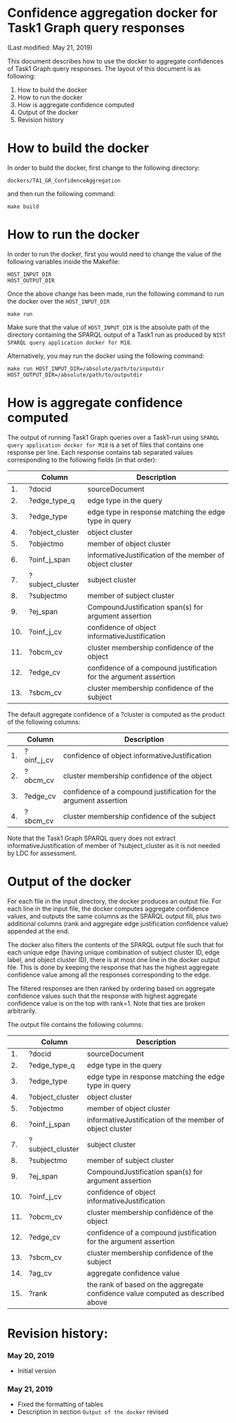 # Confidence aggregation docker for Task1 Graph query responses

(Last modified: May 21, 2019)

This document describes how to use the docker to aggregate confidences of Task1 Graph query responses. The layout of this document is as following:

  1. How to build the docker
  2. How to run the docker
  3. How is aggregate confidence computed
  4. Output of the docker
  5. Revision history

# How to build the docker

In order to build the docker, first change to the following directory:

`dockers/TA1_GR_ConfidenceAggregation`

and then run the following command:

~~~
make build
~~~

# How to run the docker

In order to run the docker, first you would need to change the value of the following variables inside the Makefile:

~~~
HOST_INPUT_DIR
HOST_OUTPUT_DIR
~~~

Once the above change has been made, run the following command to run the docker over the `HOST_INPUT_DIR`

~~~
make run
~~~

Make sure that the value of `HOST_INPUT_DIR` is the absolute path of the directory containing the SPARQL output of a Task1 run as produced by `NIST SPARQL query application docker for M18`.

Alternatively, you may run the docker using the following command:

~~~
make run HOST_INPUT_DIR=/absolute/path/to/inputdir HOST_OUTPUT_DIR=/absolute/path/to/outputdir
~~~

# How is aggregate confidence computed

The output of running Task1 Graph queries over a Task1-run using `SPARQL query application docker for M18` is a set of files that contains one response per line. Each response contains tab separated values corresponding to the following fields (in that order):

|     | Column            | Description |
|-----|-------------------|-------------|
| 1.  | ?docid            |  sourceDocument |
| 2.  | ?edge_type_q      |  edge type in the query |
| 3.  | ?edge_type        |  edge type in response matching the edge type in query |
| 4.  | ?object_cluster   |  object cluster |
| 5.  | ?objectmo         |  member of object cluster |
| 6.  | ?oinf_j_span      |  informativeJustification of the member of object cluster |
| 7.  | ?subject_cluster  |  subject cluster |
| 8.  | ?subjectmo        |  member of subject cluster |
| 9.  | ?ej_span          |  CompoundJustification span(s) for argument assertion |
| 10. | ?oinf_j_cv        |  confidence of object informativeJustification |
| 11. | ?obcm_cv          |  cluster membership confidence of the object |
| 12. | ?edge_cv          |  confidence of a compound justification for the argument assertion |
| 13. | ?sbcm_cv          |  cluster membership confidence of the subject |

The default aggregate confidence of a ?cluster is computed as the product of the following columns:

|     | Column            | Description |
|-----|-------------------|-------------|
| 1.  | ?oinf_j_cv        |  confidence of object informativeJustification |
| 2.  | ?obcm_cv          |  cluster membership confidence of the object |
| 3.  | ?edge_cv          |  confidence of a compound justification for the argument assertion |
| 4.  | ?sbcm_cv          |  cluster membership confidence of the subject |

Note that the Task1 Graph SPARQL query does not extract informativeJustification of member of ?subject_cluster as it is not needed by LDC for assessment.

# Output of the docker

For each file in the input directory, the docker produces an output file. For each line in the input file, the docker computes aggregate confidence values, and outputs the same columns as the SPARQL output fill, plus two additional columns (rank and aggregate edge justification confidence value) appended at the end.

The docker also filters the contents of the SPARQL output file such that for each unique edge (having unique combination of subject cluster ID, edge label, and object cluster ID), there is at most one line in the docker output file. This is done by keeping the response that has the highest aggregate confidence value among all the responses corresponding to the edge.

The filtered responses are then ranked by ordering based on aggregate confidence values such that the response with highest aggregate confidence value is on the top with rank=1. Note that ties are broken arbitrarily.

The output file contains the following columns:

|     | Column            | Description |
|-----|-------------------|-------------|
| 1.  | ?docid            |  sourceDocument |
| 2.  | ?edge_type_q      |  edge type in the query |
| 3.  | ?edge_type        |  edge type in response matching the edge type in query |
| 4.  | ?object_cluster   |  object cluster |
| 5.  | ?objectmo         |  member of object cluster |
| 6.  | ?oinf_j_span      |  informativeJustification of the member of object cluster |
| 7.  | ?subject_cluster  |  subject cluster |
| 8.  | ?subjectmo        |  member of subject cluster |
| 9.  | ?ej_span          |  CompoundJustification span(s) for argument assertion |
| 10. | ?oinf_j_cv        |  confidence of object informativeJustification |
| 11. | ?obcm_cv          |  cluster membership confidence of the object |
| 12. | ?edge_cv          |  confidence of a compound justification for the argument assertion |
| 13. | ?sbcm_cv          |  cluster membership confidence of the subject |
| 14. | ?ag_cv            |  aggregate confidence value
| 15. | ?rank             |  the rank of based on the aggregate confidence value computed as described above

# Revision history:
### May 20, 2019
  * Initial version

### May 21, 2019
  * Fixed the formatting of tables
  * Description in section `Output of the docker` revised
